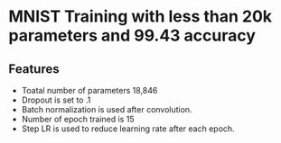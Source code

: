 # MNIST Training with less than 20k parameters and 99.43 accuracy


## Features
* Toatal number of parameters 18,846
* Dropout is set to .1
* Batch normalization is used after convolution.
* Number of epoch trained is 15
* Step LR is used to reduce learning rate after each epoch.
